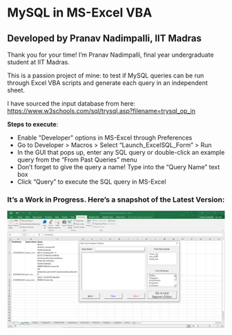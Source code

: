 # MySQL in MS-Excel VBA
## Developed by Pranav Nadimpalli, IIT Madras

Thank you for your time! I’m Pranav Nadimpalli, final year undergraduate student at IIT
Madras.

This is a passion project of mine: to test if MySQL queries can be run through Excel
VBA scripts and generate each query in an independent sheet.

I have sourced the input database from here:
https://www.w3schools.com/sql/trysql.asp?filename=trysql_op_in

**Steps to execute**:
* Enable "Developer" options in MS-Excel through Preferences
* Go to Developer > Macros > Select “Launch_ExcelSQL_Form” > Run
* In the GUI that pops up, enter any SQL query or double-click an example query from the “From Past Queries” menu
* Don’t forget to give the query a name! Type into the “Query Name” text box
* Click “Query” to execute the SQL query in MS-Excel

### It’s a Work in Progress. Here’s a snapshot of the Latest Version:

![MySQL in Microsoft Excel](/Capture.PNG)
